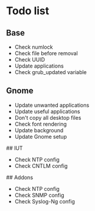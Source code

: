 # Todo list

## Base

- Check numlock
- Check file before removal
- Check UUID
- Update applications
- Check grub_updated variable

## Gnome

- Update unwanted applications
- Update useful applications
- Don't copy all desktop files
- Check font rendering
- Update background
- Update Gnome setup

## IUT

- Check NTP config
- Check CNTLM config

## Addons

- Check NTP config
- Check SNMP config
- Check Syslog-Ng config
